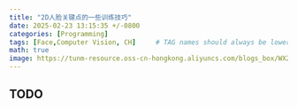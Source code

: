 ```yaml
---
title: "2D人脸关键点的一些训练技巧"
date: 2025-02-23 13:15:35 +/-0800
categories: [Programming]
tags: [Face,Computer Vision, CH]     # TAG names should always be lowercase
math: true
image: https://tunm-resource.oss-cn-hongkong.aliyuncs.com/blogs_box/WX20250310-131443.png
---
```


## TODO
